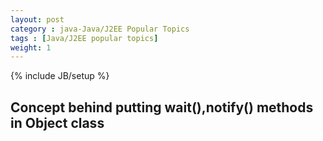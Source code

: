 ```yaml
---
layout: post
category : java-Java/J2EE Popular Topics
tags : [Java/J2EE popular topics]
weight: 1
---
```


{% include JB/setup %}

## Concept behind putting wait(),notify() methods in Object class
